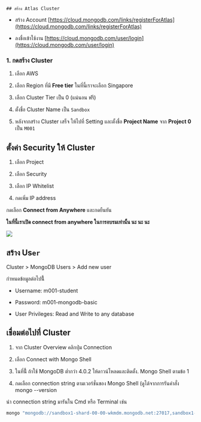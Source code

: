     ## สร้าง Atlas Cluster

- สร้าง Account [https://cloud.mongodb.com/links/registerForAtlas](https://cloud.mongodb.com/links/registerForAtlas)

- ลงชื่อเข้าใช้งาน [https://cloud.mongodb.com/user/login](https://cloud.mongodb.com/user/login)

### 1. กดสร้าง Cluster

1. เลือก AWS 
2. เลือก​ Region ที่มี **Free tier** ในที่นี้เราจะเลือก Singapore

3. เลือก Cluster Tier เป็น 0 (แน่นอน ฟรี)

4. ตั้งชื่อ Cluster Name เป็น `Sandbox`

5. หลังจากสร้าง Cluster เสร็จ ให้ไปที่ Setting และตั้งชื่อ **Project Name** จาก **Project 0** เป็น `M001`

## ตั้งค่า Security ให้ Cluster

1. เลือก Project

2. เลือก Security

3. เลือก IP Whitelist

4. กดเพิ่ม IP address

กดเลือก **Connect from Anywhere** และกดยืนยัน 

**ในที่นี้เราเปิด connect from anywhere ในการอบรมเท่านั้น นะ นะ นะ**

![](#)

## สร้าง Us`er `

Cluster \> MongoDB Users \> Add new user

กำหนดข้อมูลต่อไปนี้้

- Username: m001-student

- Password: m001-mongodb-basic

- User Privileges: Read and Write to any database

## เชื่อมต่อไปที่ Cluster 

1. จาก Cluster Overview คลิกปุ่ม Connection 

2. เลือก Connect with Mongo Shell

3. ในที่นี้้ ถ้าใช้ MongoDB ต่ำกว่า 4.0.2 ให้ดาวน์โหลดและติดตั้ง. Mongo Shell ตามข้อ 1

4. กดเลือก connection string ตามเวอร์ชั่นของ Mongo Shell (ดูได้จากการรันคำสั่ง mongo --version

นำ connection string มารันใน Cmd หรือ Terminal เช่น

```bash
mongo "mongodb://sandbox1-shard-00-00-wkmdm.mongodb.net:27017,sandbox1-shard-00-01-wkmdm.mongodb.net:27017,sandbox1-shard-00-02-wkmdm.mongodb.net:27017/test?replicaSet=Sandbox1-shard-0" --ssl --authenticationDatabase admin --username m001-student --password <PASSWORD>`
```
